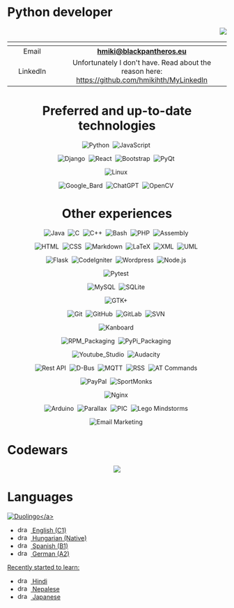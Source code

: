 # Python developer 
<p align="right"><img src="https://komarev.com/ghpvc/?username=hmikihth&label=Profile%20Views&color=0e75b6&style=flat""/></p>
<div align="center">

| <img width=300/>|<img width=800/>|
| :-----: | :-: |
| Email | **<hmiki@blackpantheros.eu>** |
| LinkedIn | Unfortunately I don't have. Read about the reason here: https://github.com/hmikihth/MyLinkedIn |

# Preferred and up-to-date technologies

![Python](https://img.shields.io/badge/-Python-05122A?style=flat&logo=python)&nbsp;
![JavaScript](https://img.shields.io/badge/-JavaScript-05122A?style=flat&logo=javascript)&nbsp;

![Django](https://img.shields.io/badge/-Django-05122A?style=flat&logo=Django)&nbsp;
![React](https://img.shields.io/badge/-React-05122A?style=flat&logo=React)&nbsp;
![Bootstrap](https://img.shields.io/badge/-Bootstrap-05122A?style=flat&logo=bootstrap&logoColor=563D7C)&nbsp;
![PyQt](https://img.shields.io/badge/-PyQt-05122A?style=flat&logo=Qt)&nbsp;

![Linux](https://img.shields.io/badge/-Linux-05122A?style=flat&logo=Linux)&nbsp;

![Google_Bard](https://img.shields.io/badge/-Google_Bard-05122A?style=flat&logo=GoogleBard)&nbsp;
![ChatGPT](https://img.shields.io/badge/-ChatGPT-05122A?style=flat&logo=ChatGPT)&nbsp;
![OpenCV](https://img.shields.io/badge/-OpenCV-05122A?style=flat&logo=OpenCV)&nbsp;


# Other experiences

![Java](https://img.shields.io/badge/-Java-05122A?style=flat&logo=Java&logoColor=FFA518)&nbsp;
![C](https://img.shields.io/badge/-C-05122A?style=flat&logo=C&logoColor=A8B9CC)&nbsp;
![C++](https://img.shields.io/badge/-C++-05122A?style=flat&logo=C%2B%2B&logoColor=00599C)&nbsp;
![Bash](https://img.shields.io/badge/-Bash-05122A?style=flat&logo=GnuBash)&nbsp;
![PHP](https://img.shields.io/badge/-PHP-05122A?style=flat&logo=PHP)&nbsp;
![Assembly](https://img.shields.io/badge/-Assembly-05122A?style=flat&logo=Assembly)&nbsp;

![HTML](https://img.shields.io/badge/-HTML-05122A?style=flat&logo=HTML5)&nbsp;
![CSS](https://img.shields.io/badge/-CSS-05122A?style=flat&logo=CSS3&logoColor=1572B6)&nbsp;
![Markdown](https://img.shields.io/badge/-Markdown-05122A?style=flat&logo=markdown)&nbsp;
![LaTeX](https://img.shields.io/badge/-LaTeX-05122A?style=flat&logo=latex)&nbsp;
![XML](https://img.shields.io/badge/-XML-05122A?style=flat&logo=XML)&nbsp;
![UML](https://img.shields.io/badge/-UML-05122A?style=flat&logo=UML)&nbsp;

![Flask](https://img.shields.io/badge/-Flask-05122A?style=flat&logo=Flask)&nbsp;
![CodeIgniter](https://img.shields.io/badge/-CodeIgniter-05122A?style=flat&logo=CodeIgniter)&nbsp;
![Wordpress](https://img.shields.io/badge/-Wordpress-05122A?style=flat&logo=Wordpress)&nbsp;
![Node.js](https://img.shields.io/badge/-Node.js-05122A?style=flat&logo=node.js)&nbsp;

![Pytest](https://img.shields.io/badge/-Pytest-05122A?style=flat&logo=Pytest)&nbsp;

![MySQL](https://img.shields.io/badge/-MySQL-05122A?style=flat&logo=MySQL)&nbsp;
![SQLite](https://img.shields.io/badge/-SQLite-05122A?style=flat&logo=SQLite)&nbsp;

![GTK+](https://img.shields.io/badge/-GTK+-05122A?style=flat&logo=GTK)&nbsp;

![Git](https://img.shields.io/badge/-Git-05122A?style=flat&logo=git)&nbsp;
![GitHub](https://img.shields.io/badge/-GitHub-05122A?style=flat&logo=github)&nbsp;
![GitLab](https://img.shields.io/badge/-GitLab-05122A?style=flat&logo=GitLab)&nbsp;
![SVN](https://img.shields.io/badge/-SVN-05122A?style=flat&logo=SVN)&nbsp;

![Kanboard](https://img.shields.io/badge/-Kanboard-05122A?style=flat&logo=Kanboard)&nbsp;

![RPM_Packaging](https://img.shields.io/badge/-RPM_Packaging-05122A?style=flat&logo=RPM)&nbsp;
![PyPi_Packaging](https://img.shields.io/badge/-PyPi_Packaging-05122A?style=flat&logo=PyPi)&nbsp;

![Youtube_Studio](https://img.shields.io/badge/-Youtube_Studio-05122A?style=flat&logo=YoutubeStudio)&nbsp;
![Audacity](https://img.shields.io/badge/-Audacity-05122A?style=flat&logo=Audacity)&nbsp;

![Rest API](https://img.shields.io/badge/-Rest_API-05122A?style=flat&logo=Rest)&nbsp;
![D-Bus](https://img.shields.io/badge/-D--Bus-05122A?style=flat&logo=D-Bus)&nbsp;
![MQTT](https://img.shields.io/badge/-MQTT-05122A?style=flat&logo=MQTT)&nbsp;
![RSS](https://img.shields.io/badge/-RSS-05122A?style=flat&logo=RSS)&nbsp;
![AT Commands](https://img.shields.io/badge/-AT_Commands-05122A?style=flat&logo=AT_Commands)&nbsp;

![PayPal](https://img.shields.io/badge/-PayPal-05122A?style=flat&logo=PayPal)&nbsp;
![SportMonks](https://img.shields.io/badge/-SportMonks-05122A?style=flat&logo=SportMonks)&nbsp;

![Nginx](https://img.shields.io/badge/-Nginx-05122A?style=flat&logo=Nginx)&nbsp;

![Arduino](https://img.shields.io/badge/-Arduino-05122A?style=flat&logo=Arduino)&nbsp;
![Parallax](https://img.shields.io/badge/-Parallax-05122A?style=flat&logo=Parallax)&nbsp;
![PIC](https://img.shields.io/badge/-PIC-05122A?style=flat&logo=PIC)&nbsp;
![Lego Mindstorms](https://img.shields.io/badge/-Lego_Mindstorms-05122A?style=flat&logo=Lego)&nbsp;

![Email Marketing](https://img.shields.io/badge/-Email_Marketing-05122A?style=flat&logo=Hubspot)&nbsp;

</div>

# Codewars

<p align="center">
  <a href="https://www.codewars.com/users/HMikiHTH">
     <img src="https://www.codewars.com/users/HMikiHTH/badges/large">
  </a>
</p>

# Languages

<a href="https://www.duolingo.com/profile/HMikiHTH?via=share_profile">![Duolingo](https://img.shields.io/badge/-My_Duolingo_Profile_(370_000_XP)-05122A?style=flat&logo=Duolingo)</a>

* <img src="https://www.worldometers.info/img/flags/small/tn_uk-flag.gif" alt="drawing" height="15" width="30" /> English (C1) 
* <img src="https://www.worldometers.info/img/flags/small/tn_hu-flag.gif" alt="drawing" height="15" width="30" /> Hungarian (Native)
* <img src="https://www.worldometers.info/img/flags/small/tn_sp-flag.gif" alt="drawing" height="15" width="30" /> Spanish (B1)
* <img src="https://www.worldometers.info/img/flags/small/tn_gm-flag.gif" alt="drawing" height="15" width="30" /> German (A2)

Recently started to learn:
* <img src="https://www.worldometers.info/img/flags/small/tn_in-flag.gif" alt="drawing" height="15" width="30" /> Hindi
* <img src="https://www.worldometers.info/img/flags/small/tn_np-flag.gif" alt="drawing" height="15" width="30" /> Nepalese
* <img src="https://www.worldometers.info/img/flags/small/tn_ja-flag.gif" alt="drawing" height="15" width="30" /> Japanese
